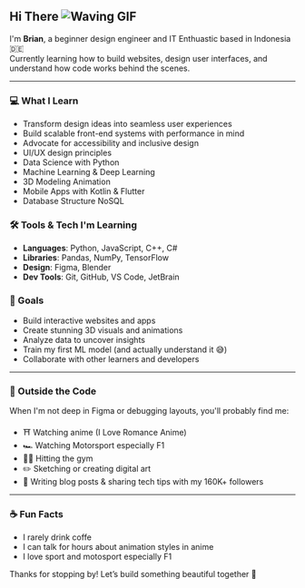 
## Hi There ![Waving GIF](https://emojipedia.slackmojis.com/emojis/images/1536351075/4594/blob-wave.gif)

I'm **Brian**, a beginner design engineer and IT Enthuastic based in Indonesia 🇩🇪  
Currently learning how to build websites, design user interfaces, and understand how code works behind the scenes.

---

### 💻 What I Learn
- Transform design ideas into seamless user experiences
- Build scalable front-end systems with performance in mind
- Advocate for accessibility and inclusive design
- UI/UX design principles
- Data Science with Python
- Machine Learning & Deep Learning
- 3D Modeling Animation
- Mobile Apps with Kotlin & Flutter
- Database Structure NoSQL

### 🛠️ Tools & Tech I'm Learning
- **Languages**: Python, JavaScript, C++, C#
- **Libraries**: Pandas, NumPy, TensorFlow
- **Design**: Figma, Blender
- **Dev Tools**: Git, GitHub, VS Code, JetBrain

### 🎯 Goals
- Build interactive websites and apps
- Create stunning 3D visuals and animations
- Analyze data to uncover insights
- Train my first ML model (and actually understand it 😅)
- Collaborate with other learners and developers

---

### 🎨 Outside the Code
When I'm not deep in Figma or debugging layouts, you'll probably find me:
- ⛩ Watching anime (I Love Romance Anime)
- 🏎 Watching Motorsport especially F1
- 🏋️‍♀️ Hitting the gym
- ✏️ Sketching or creating digital art
- 📝 Writing blog posts & sharing tech tips with my 160K+ followers

---

### ☕ Fun Facts
- I rarely drink coffe
- I can talk for hours about animation styles in anime
- I love sport and motosport especially F1

Thanks for stopping by! Let’s build something beautiful together 🌟
